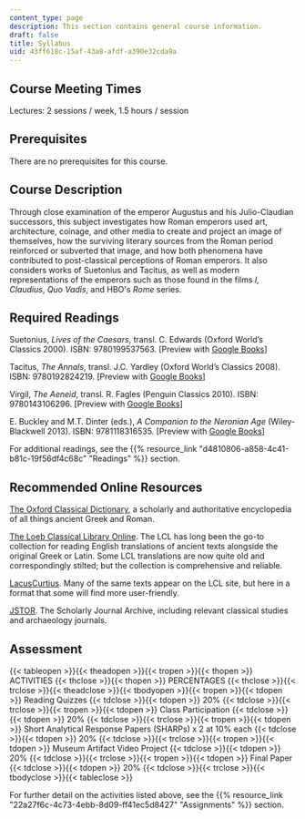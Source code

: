 ```yaml
---
content_type: page
description: This section contains general course information.
draft: false
title: Syllabus
uid: 43ff618c-15af-43a8-afdf-a390e32cda9a
---
```

## Course Meeting Times

Lectures: 2 sessions / week, 1.5 hours / session

## Prerequisites

There are no prerequisites for this course.

## Course Description

Through close examination of the emperor Augustus and his Julio-Claudian successors, this subject investigates how Roman emperors used art, architecture, coinage, and other media to create and project an image of themselves, how the surviving literary sources from the Roman period reinforced or subverted that image, and how both phenomena have contributed to post-classical perceptions of Roman emperors. It also considers works of Suetonius and Tacitus, as well as modern representations of the emperors such as those found in the films *I, Claudius*, *Quo Vadis*, and HBO's *Rome* series. 

## Required Readings

Suetonius, *Lives of the Caesars*, transl. C. Edwards (Oxford World’s Classics 2000). ISBN: ‎9780199537563. \[Preview with [Google Books](https://www.google.com/books/edition/Lives_of_the_Caesars/JsNxkG6Ai9sC?hl=en&gbpv=1)\]

Tacitus, *The Annals*, transl. J.C. Yardley (Oxford World’s Classics 2008). ISBN: ‎9780192824219. \[Preview with [Google Books](https://www.google.com/books/edition/The_Annals/f4TuDWNmtFgC?hl=en&gbpv=1)\]

Virgil, *The Aeneid*, transl. R. Fagles (Penguin Classics 2010). ISBN: ‎9780143106296. \[Preview with [Google Books](https://www.google.com/books/edition/The_Aeneid/KpJPEAAAQBAJ?hl=en&gbpv=1)\]

E. Buckley and M.T. Dinter (eds.), *A Companion to the Neronian Age* (Wiley-Blackwell 2013). ISBN: ‎9781118316535. \[Preview with [Google Books](https://www.google.com/books/edition/A_Companion_to_the_Neronian_Age/8OgVKbssrT0C?hl=en&gbpv=1)\]

For additional readings, see the {{% resource_link "d4810806-a858-4c41-b81c-19f56df4c68c" "Readings" %}} section.

## Recommended Online Resources

[The Oxford Classical Dictionary](http://classics.oxfordre.com/), a scholarly and authoritative encyclopedia of all things ancient Greek and Roman.

[The Loeb Classical Library Online](https://www.loebclassics.com/). The LCL has long been the go-to collection for reading English translations of ancient texts alongside the original Greek or Latin. Some LCL translations are now quite old and correspondingly stilted; but the collection is comprehensive and reliable.

[LacusCurtius](http://penelope.uchicago.edu/Thayer/E/Roman/home.html). Many of the same texts appear on the LCL site, but here in a format that some will find more user-friendly. 

[JSTOR](https://www.jstor.org/). The Scholarly Journal Archive, including relevant classical studies and archaeology journals.

## Assessment

{{< tableopen >}}{{< theadopen >}}{{< tropen >}}{{< thopen >}}
ACTIVITIES
{{< thclose >}}{{< thopen >}}
PERCENTAGES
{{< thclose >}}{{< trclose >}}{{< theadclose >}}{{< tbodyopen >}}{{< tropen >}}{{< tdopen >}}
Reading Quizzes
{{< tdclose >}}{{< tdopen >}}
20%
{{< tdclose >}}{{< trclose >}}{{< tropen >}}{{< tdopen >}}
Class Participation
{{< tdclose >}}{{< tdopen >}}
20%
{{< tdclose >}}{{< trclose >}}{{< tropen >}}{{< tdopen >}}
Short Analytical Response Papers (SHARPs) x 2 at 10% each
{{< tdclose >}}{{< tdopen >}}
20%
{{< tdclose >}}{{< trclose >}}{{< tropen >}}{{< tdopen >}}
Museum Artifact Video Project
{{< tdclose >}}{{< tdopen >}}
20%
{{< tdclose >}}{{< trclose >}}{{< tropen >}}{{< tdopen >}}
Final Paper
{{< tdclose >}}{{< tdopen >}}
20%
{{< tdclose >}}{{< trclose >}}{{< tbodyclose >}}{{< tableclose >}}

For further detail on the activities listed above, see the {{% resource_link "22a27f6c-4c73-4ebb-8d09-ff41ec5d8427" "Assignments" %}} section.